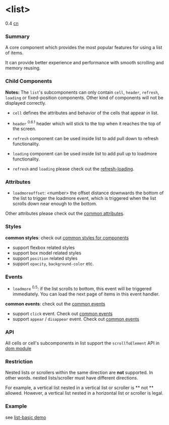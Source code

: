 # &lt;list&gt;
<span class="weex-version">0.4</span>
<a href="https://github.com/weexteam/article/wiki/%E6%AC%A2%E8%BF%8E%E5%8F%82%E4%B8%8EWeex%E4%B8%AD%E6%96%87%E6%96%87%E6%A1%A3%E7%BF%BB%E8%AF%91"  class="weex-translate incomplete">cn</a>


### Summary

A core component which provides the most popular features for using a list of items.  

It can provide better experience and performance with smooth scrolling and memory reusing.

### Child Components

**Notes:** The `list`'s subcomponents can only contain `cell`, `header`, `refresh`, `loading` or fixed-position components. Other kind of components will not be displayed correctly.

* `cell` defines the attributes and behavior of the cells that appear in list.
* `header` <sup class="wx-v">0.6.1</sup> header which will stick to the top when it reaches the top of the screen.
* `refresh` component can be used inside list to add pull down to refresh functionality.
* `loading` component can be used inside list to add pull up to loadmore functionality.

* `refresh` and `loading` please check out the [refresh-loading](refresh-loading.md).

### Attributes

- `loadmoreoffset`: &lt;number&gt; the offset distance downwards the bottom of the list to trigger the loadmore event, which is triggered when the list scrolls down near enough to the bottom.

Other attributes please check out the [common attributes](../references/common-attrs.md).


### Styles
**common styles**: check out [common styles for components](../references/common-style.md)

- support flexbox related styles
- support box model related styles
- support ``position`` related styles
- support ``opacity``, ``background-color`` etc.

### Events

- `loadmore` <sup class="wx-v">0.5</sup>: if the list scrolls to bottom, this event will be triggered immediately. You can load the next page of items in this event handler.

**common events**: check out the [common events](../references/common-event.md)

- support `click` event. Check out [common events](../references/common-event.md)
- support `appear` / `disappear` event. Check out [common events](../references/common-event.md)

### API

All cells or cell's subcomponents in list support the `scrollToElement` API in [dom module](../modules/dom.md)

### Restriction
Nested lists or scrollers within the same direction are **not** supported. In other words. nested lists/scroller must have different directions.

For example, a vertical list nested in a vertical list or scroller is ** not ** allowed. However, a vertical list nested in a horizontal list or scroller is legal.

### Example

see [list-basic demo](https://github.com/alibaba/weex/blob/example/examples/component/list/list-basic.we)
